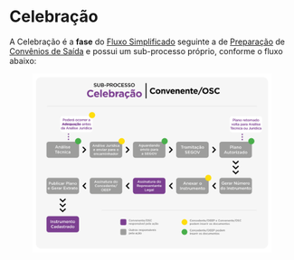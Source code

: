 # Celebração

A Celebração é a **fase** do [Fluxo Simplificado](broken-reference) seguinte a de [Preparação](broken-reference) de [Convênios de Saída](broken-reference) e possui um sub-processo próprio, conforme o fluxo abaixo:

<figure><img src="../../.gitbook/assets/Sub-Processo - Celebração -03.png" alt=""><figcaption></figcaption></figure>
